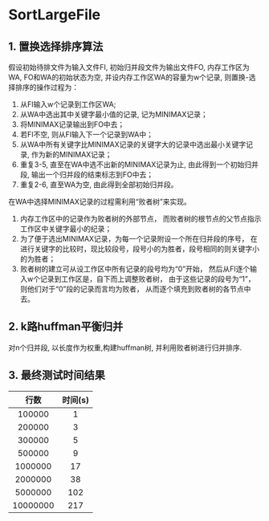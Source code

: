 ﻿# SortLargeFile


## 1. 置换选择排序算法

假设初始待排文件为输入文件FI, 初始归并段文件为输出文件FO,
内存工作区为WA, FO和WA的初始状态为空, 并设内存工作区WA的容量为w个记录,
则置换-选择排序的操作过程为：
1. 从FI输入w个记录到工作区WA;
2. 从WA中选出其中关键字最小值的记录, 记为MINIMAX记录；
3. 将MINIMAX记录输出到FO中去；
4. 若FI不空, 则从FI输入下一个记录到WA中；
5. 从WA中所有关键字比MINIMAX记录的关键字大的记录中选出最小关键字记录,
作为新的MINIMAX记录；
6. 重复3-5, 直至在WA中选不出新的MINIMAX记录为止, 由此得到一个初始归并段,
输出一个归并段的结束标志到FO中去；
7. 重复2-6, 直至WA为空, 由此得到全部初始归并段。

在WA中选择MINIMAX记录的过程需利用“败者树”来实现。
1. 内存工作区中的记录作为败者树的外部节点，
而败者树的根节点的父节点指示工作区中关键字最小的纪录；
2. 为了便于选出MINIMAX记录，为每一个记录附设一个所在归并段的序号，
在进行关键字的比较时，现比较段号，段号小的为胜者，段号相同的则关键字小的为胜者；
3. 败者树的建立可从设工作区中所有记录的段号均为“0”开始，
然后从FI逐个输入w个记录到工作区是，自下而上调整败者树，
由于这些记录的段号为“1”，则他们对于“0”段的记录而言均为败者，
从而逐个填充到败者树的各节点中去。

## 2. k路huffman平衡归并
对n个归并段, 以长度作为权重,构建huffman树, 并利用败者树进行归并排序.


## 3. 最终测试时间结果

|行数|时间(s)|
|:-:|:-:|
100000|1
200000|3
300000|5
500000|9
1000000|17
2000000|38
5000000|102
10000000|217



